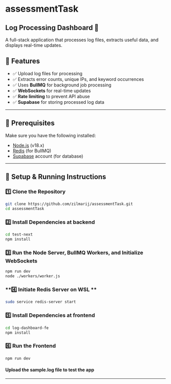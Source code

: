 # assessmentTask

## Log Processing Dashboard 🚀

A full-stack application that processes log files, extracts useful data, and displays real-time updates.

## 📌 Features

- ✅ Upload log files for processing
- ✅ Extracts error counts, unique IPs, and keyword occurrences
- ✅ Uses **BullMQ** for background job processing
- ✅ **WebSockets** for real-time updates
- ✅ **Rate limiting** to prevent API abuse
- ✅ **Supabase** for storing processed log data

---

## 🔧 Prerequisites

Make sure you have the following installed:

- [Node.js](https://nodejs.org/) (v18.x)
- [Redis](https://redis.io/) (for BullMQ)
- [Supabase](https://supabase.com/) account (for database)

---

## 🚀 Setup & Running Instructions

### 1️⃣ **Clone the Repository**

```sh
git clone https://github.com/zilmarij/assessmentTask.git
cd assessmentTask

```

### 2️⃣ **Install Dependencies at backend**

```sh
cd test-next
npm install
```

### 3️⃣ **Run the Node Server, BullMQ Workers, and Initialize WebSockets**

```sh
npm run dev
node ./workers/worker.js
```

### **4️⃣ Initiate Redis Server on WSL **

```sh
sudo service redis-server start
```

### **5️⃣ Install Dependencies at frontend**

```sh
cd log-dashboard-fe
npm install
```

### **6️⃣ Run the Frontend**

```sh
npm run dev
```

#### Upload the sample.log file to test the app

---
